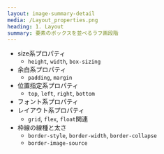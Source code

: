 ```yaml
---
layout: image-summary-detail
media: /Layout_properties.png
heading: 1. Layout
summary: 要素のボックスを並べるラフ画段階
---
```


- size系プロパティ 
  - `height`, `width`, `box-sizing`
- 余白系プロパティ 
  - `padding`, `margin`
- 位置指定系プロパティ 
  - `top`, `left`, `right`, `bottom`
- フォント系プロパティ
- レイアウト系プロパティ 
  - `grid`, `flex`, `float`関連
- 枠線の線種と太さ
  - `border-style`, `border-width`, `border-collapse`
  - `border-image-source`

<!--
漫画家さんの作業メイキングなどをみていると、まずは円などの簡単な図形を配置して、パーツの位置やサイズ感を大まかに決める様子が見受けられます。

CSSを適用して画面をレンダリングする過程でも、まずは各要素の位置と大きさを決めて、要素のボックスを並べていきます。

Layoutと呼ばれるこの段階で適用されるプロパティは、いずれも値を変更すれば周囲の要素の位置や大きさにも影響が及ぶものです。

ここで登場したプロパティをアニメーションさせると、ドミノ倒しのように周辺のパーツが壊れてしまいます。

広範囲にわたって下書きからすべてやり直すことになるので、これらはあまりアニメーションさせるべきではありません。
-->